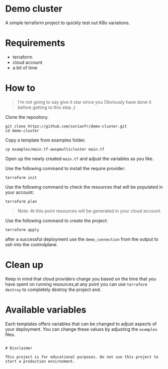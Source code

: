 # Demo cluster

A simple terraform project to quickly test out K8s variations.

# Requirements 

- terraform
- cloud account
- a bit of time

# How to

> I'm not going to say give it star since you Obviously have done it before getting to this step ;)

Clone the repository.
```
git clone https://github.com/sorianfr/demo-cluster.git
cd demo-cluster
```

Copy a template from examples folder.
```
cp examples/main.tf-awspmulticluster main.tf
```

Open up the newly created `main.tf` and adjust the variables as you like.

Use the following command to install the require provider:
```
terraform init
```

Use the following command to check the resources that will be populated in your account:
```
terraform plan
```

> Note: At this point resources will be generated in your cloud account.

Use the following command to create the project:
```
terraform apply
```

after a successful deployment use the `demo_connection` from the output to ssh into the controlplane.

# Clean up
Keep in mind that cloud providers charge you based on the time that you have spent on running resources,at any point you can use `terraform destroy` to completely destroy the project and.

# Available variables

Each templates offers variables that can be changed to adjust aspects of your deployment.
You can change these values by adjusting the `examples` files.
```

# Disclaimer

This project is for educational purposes. Do not use this project to start a production environment.
